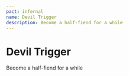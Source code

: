```yaml
---
pact: infernal
name: Devil Trigger
description: Become a half-fiend for a while
---
```


# Devil Trigger

Become a half-fiend for a while
